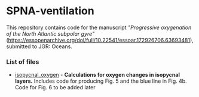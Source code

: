 # SPNA-ventilation

This repository contains code for the manuscript *"Progressive oxygenation of the North Atlantic subpolar gyre"* (https://essopenarchive.org/doi/full/10.22541/essoar.172926706.63693481), submitted to JGR: Oceans.

### List of files

* [isopycnal_oxygen](isopycnal_oxygen.ipynb) - **Calculations for oxygen changes in isopycnal layers.** Includes code for producing Fig. 5 and the blue line in Fig. 4b. Code for Fig. 6 to be added later